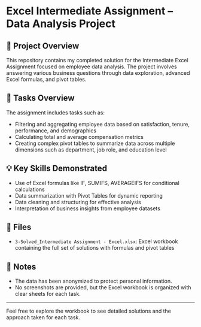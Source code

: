 # Excel Intermediate Assignment – Data Analysis Project

## 📄 Project Overview
This repository contains my completed solution for the Intermediate Excel Assignment focused on employee data analysis. The project involves answering various business questions through data exploration, advanced Excel formulas, and pivot tables.

## 📝 Tasks Overview
The assignment includes tasks such as:
- Filtering and aggregating employee data based on satisfaction, tenure, performance, and demographics
- Calculating total and average compensation metrics
- Creating complex pivot tables to summarize data across multiple dimensions such as department, job role, and education level

## 💡 Key Skills Demonstrated
- Use of Excel formulas like IF, SUMIFS, AVERAGEIFS for conditional calculations  
- Data summarization with Pivot Tables for dynamic reporting  
- Data cleaning and structuring for effective analysis  
- Interpretation of business insights from employee datasets

## 📂 Files
- `3-Solved_Intermediate Assignment - Excel.xlsx`: Excel workbook containing the full set of solutions with formulas and pivot tables

## 📌 Notes
- The data has been anonymized to protect personal information.  
- No screenshots are provided, but the Excel workbook is organized with clear sheets for each task.

---

Feel free to explore the workbook to see detailed solutions and the approach taken for each task.
